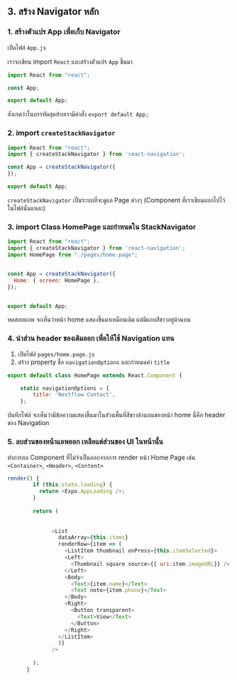 
## 3. สร้าง Navigator หลัก



### 1. สร้างตัวแปร App เพื่อเก็บ Navigator

เปิดไฟล์ `App.js`

เราจะเขียน import `React` และสร้างตัวแปร `App` ขึ้นมา

```js
import React from "react";

const App;

export default App;
```

สังเกตว่าในบรรทัดสุดท้ายเรามีคำสั่ง `export default App;` 

### 2. import `createStackNavigator`

```js
import React from "react";
import { createStackNavigator } from 'react-navigation';

const App = createStackNavigator({
});

export default App;
```
`createStackNavigator` เป็นระบบที่จะดูแล Page ต่างๆ (Component ที่เราเขียนแยกไปไว้ในไฟล์นั่นแหละ)

### 3. import Class HomePage และกำหนดใน StackNavigator

```js
import React from "react";
import { createStackNavigator } from 'react-navigation';
import HomePage from "./pages/home.page";


const App = createStackNavigator({
  Home: { screen: HomePage },
});


export default App;
```

ทดสอบแอพ จะเห็นว่าหน้า home แสดงขึ้นมาเหมือนเดิม แต่มีแถบสีขาวอยู่ด้านบน

### 4. นำส่วน header ของเดิมออก เพื่อให้ใช้ Navigation แทน

1. เปิดไฟล์ `pages/home.page.js` 
2. สร้าง property ชื่อ `navigationOptions` และกำหนดค่า `title`

```js
export default class HomePage extends React.Component {

    static navigationOptions = {
        title: 'Nextflow Contact',
    };
```

บันทึกไฟล์ จะเห็นว่ามีข้อความแสดงขึ้นมาในส่วนพื้นที่สีขาวด้านบนของหน้า home นี่คือ header ของ Navigation

### 5. ลบส่วนของหน้าแอพออก เหลือแต่ส่วนของ UI ในหน้านั้น

ทำการลบ Component ที่ไม่จำเป็นออกจากการ render หน้า Home Page เช่น `<Container>`, `<Header>`, `<Content>`

```js
render() {
        if (this.state.loading) {
          return <Expo.AppLoading />;
        }
    
        return (
          
          
              <List
                dataArray={this.items}
                renderRow={item => (
                  <ListItem thumbnail onPress={this.itemSelected}>
                  <Left>
                    <Thumbnail square source={{ uri:item.imageURL}} />
                  </Left>
                  <Body>
                    <Text>{item.name}</Text>
                    <Text note>{item.phone}</Text>
                  </Body>
                  <Right>
                    <Button transparent>
                      <Text>View</Text>
                    </Button>
                  </Right>
                </ListItem>
                )}
              />
                    
        );
      }
```